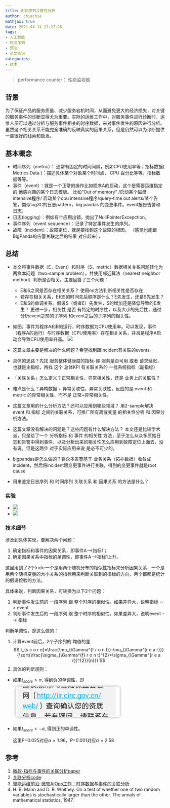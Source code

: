 ```yaml
---
title: 时间序列关联性分析
author: chiechie
mathjax: true
date: 2021-04-14 17:27:26
tags:
- 人工智能
- 时间序列
- 预测
- 论文笔记
categories:
- 技术
---
```


> performance counter： 性能监视器

## 背景

为了保证产品的服务质量、减少服务宕机时间，从而避免更大的经济损失，对关键的服务事件的诊断显得尤为重要。实际的运维工作中，对服务事件进行诊断时，运维人员可以通过分析与服务事件相关的时序数据，来对事件发生的原因进行分析。虽然这个相关关系不能完全准确的反映真实的因果关系，但是仍然可以为诊断提供一些很好的线索和启发。

## 基本概念

- 时间序列（metric）： 通常有固定的时间间隔，例如CPU使用率等；指标数据( Metrics Data )：描述具体某个对象某个时间点， CPU 百分比等等，指标数据等等。
- 事件（event）：就是一个正常的操作比如程序A的启动，这个是需要运维指定的 他感兴趣的某个日志模版。 比如“Out of memory” /启动某个磁盘intensive程序/ 启动某个cpu intensive程序/query-time out alerts/某个告警，类似log3C的日志pattern，big pandas 的变更事件。event报告告警和日志。
- 日志(logging）：例如有个应用出错，抛出了NullPointerExcepction。
- 事件序列（event sequence）：记录了特定事件发生的序列。
- 故障（incident）：故障定位，就是要找到这个故障的根因。 （感觉也能跟BigPanda的告警关联之后的结果 对应起来），


## 总结

- 本文将事件数据（E，Event）和时序（S，metric）数据相关关系问题转化为两样本问题（two-sample problem），并使用邻近算法（nearest neighbor method）判断是否相关。主要回答了三个问题：
    - E和S之间是否存在相关关系？ 使用nn方法判断相关性是否存在
    - 若存在相关关系，E和S的时间先后顺序是什么？E先发生，还是S先发生？
    - E和S的单调关系。假设S（或者E）先发生，S的增加还是降低导致的E发生？ 更进一步，相关性 是否 有特定的时序性，以及大小的先后性，通过分析event之前的子序列 和event之后的子序列的相关性。
- 如图，事件为程序A和B的运行，时序数据为CPU使用率。可以发现，事件（程序A的运行）与时序数据（CPU使用率）存在相关关系，并且是程序A启动会导致CPU使用率升高。
  ![](https://firebasestorage.googleapis.com/v0/b/firescript-577a2.appspot.com/o/imgs%2Fapp%2Frf_learning%2FMjzFINogsh.png?alt=media&token=9002fb74-9363-4a57-a182-fac68f04bd60)

- 这篇文章主要是解决的什么问题？希望找到跟incident有关联的events。 
- 具体的思路？先找 服务整体健康度的指标-即 服务是否可用 或者 请求延迟，也就是主指标，再找 这个 总体KPI 有关联关系的 一批系统指标（副指标）
- 「关联关系」怎么定义？正常相关性，异常相关性，还是 业务上的关联性？
- 难点是什么？异构数据 + 异常关联性，异常关联性，反应的是 event 和 metric 的异常相关性，而不是 正常+异常相关性。
- 这篇文章用的什么分析方法？还可以应用到哪些领域？ 用2-sample解决event 和 指标 之间的关联关系，可推广所有离散变量 的相关性分析 和 因果分析方法。
- 这篇文章没有解决的问题是？这些问题有什么解决方法？ 本文还是比较学术派，只是给了一个 分析指标  和 事件 的相关性 方法，至于怎么从众多原始日志和告警中得到事件，以及分析出来的相关性怎么应用到故障定位上面去，没有说。但是这两步 对于实际应用来说 是必不可少的。
- bigpandas是怎么做的？将众多告警基于 业务关系（拓扑数据）收敛成incident，然后将incident跟变更事件进行关联，得到的变更事件就是root cause
- 用来鉴定日志序列 和 时间序列 关联关系  和 因果关系 的方法是什么？ 


### 实验

- ![](https://firebasestorage.googleapis.com/v0/b/firescript-577a2.appspot.com/o/imgs%2Fapp%2Frf_learning%2FGkHOys2alH.png?alt=media&token=95dde9c8-0249-4033-a027-83bca9a543ff)
- ![](https://firebasestorage.googleapis.com/v0/b/firescript-577a2.appspot.com/o/imgs%2Fapp%2Frf_learning%2Fy5QnzhCHAl.png?alt=media&token=13774051-eb1f-4ada-a978-9cd7d2bee748)



### 技术细节

涉及到具体实现，要解决两个问题：

1. 确定指标和事件的因果关系，即事件A-->指标1； 
2. 确定因果关系中指标的单调性，即事件A-->指标1上升。

这里用到了2个trick:一个是用两个随机分布的相似性指标来分析因果关系，一个是用两个随机变量的大小关系的指标用来判断关联到的指标的方向，两个都都是统计的假设检验的方法。

具体来说，判断因果关系，可转换为以下2个问题：

1. 判断事件发生前的 一段序列 跟 整个时序的相似性。如果差异大，说明指标 --> event
2. 判断事件发生后的 一段序列 跟 整个时序的相似性。如果差异大，说明event --> 指标


判断单调性，是这么做的：

1. 计算event前后，2个子序列的 均值的差
$$ t_{s c o r e}=\frac{\mu_{\Gamma^{f r o n t}}-\mu_{\Gamma^{r e a r}}}{\sqrt{\frac{\sigma_{\Gamma^{f} r o n t}^{2}+\sigma_{\Gamma^{r e a r}}^{2}}{n}}} $$
2. 具体的判断规则：
- 如果$t_{score} > \alpha$, 得到负的单调性，即![img.png](img.png)
- 如果$t_{score} < -\alpha$, 得到正的单调性。 
     
    这里P=0.025对应$\alpha=1.96$，P=0.001对应$\alpha=2.58$


## 参考

1. [微软-指标与事件的关联分析paper](http://www.microsoft.com/en-us/research/wp-content/uploads/2016/07/SIGKDD-2014-Correlating-Events-with-Time-Series-for-Incident-Diagnosis.pdf)
2. [关联分析code](https://github.com/jixinpu/aiopstools/tree/master/aiopstools/association_analysis):
3. [智能运维前沿-微软AIOps工作：时序数据与事件的关联分析](https://mp.weixin.qq.com/s/-NMwaCD4Kzkt4BTnr5JKDQ)
4. H. B. Mann and D. R. Whitney. On a test of whether one of two random variables is stochastically larger than the other. The annals of mathematical statistics,  1947.
